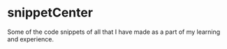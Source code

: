 # snippetCenter
Some of the code snippets of all that I have made as a part of my learning and experience.

